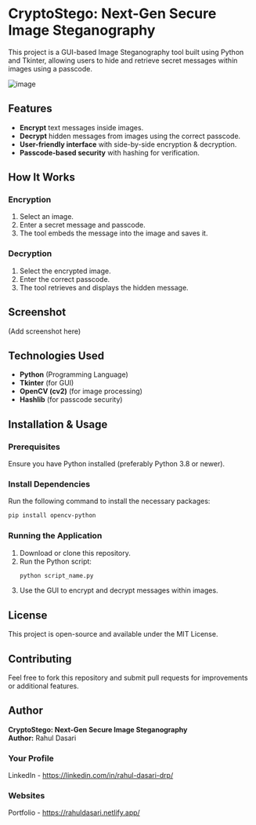 # CryptoStego: Next-Gen Secure Image Steganography

This project is a GUI-based Image Steganography tool built using Python and Tkinter, allowing users to hide and retrieve secret messages within images using a passcode.

![image](https://github.com/user-attachments/assets/ca6fa5bf-dc90-4e93-bd2e-8ebd31ad0493)


## Features

- **Encrypt** text messages inside images.
- **Decrypt** hidden messages from images using the correct passcode.
- **User-friendly interface** with side-by-side encryption & decryption.
- **Passcode-based security** with hashing for verification.

## How It Works

### Encryption

1. Select an image.
2. Enter a secret message and passcode.
3. The tool embeds the message into the image and saves it.

### Decryption

1. Select the encrypted image.
2. Enter the correct passcode.
3. The tool retrieves and displays the hidden message.

## Screenshot

(Add screenshot here)

## Technologies Used

- **Python** (Programming Language)
- **Tkinter** (for GUI)
- **OpenCV (cv2)** (for image processing)
- **Hashlib** (for passcode security)

## Installation & Usage

### Prerequisites

Ensure you have Python installed (preferably Python 3.8 or newer).

### Install Dependencies

Run the following command to install the necessary packages:

```bash
pip install opencv-python
```

### Running the Application

1. Download or clone this repository.
2. Run the Python script:
   ```bash
   python script_name.py
   ```
3. Use the GUI to encrypt and decrypt messages within images.

## License

This project is open-source and available under the MIT License.

## Contributing

Feel free to fork this repository and submit pull requests for improvements or additional features.

## Author

**CryptoStego: Next-Gen Secure Image Steganography**  
**Author:** Rahul Dasari  

### Your Profile  
LinkedIn - https://linkedin.com/in/rahul-dasari-drp/

### Websites  
Portfolio - https://rahuldasari.netlify.app/

